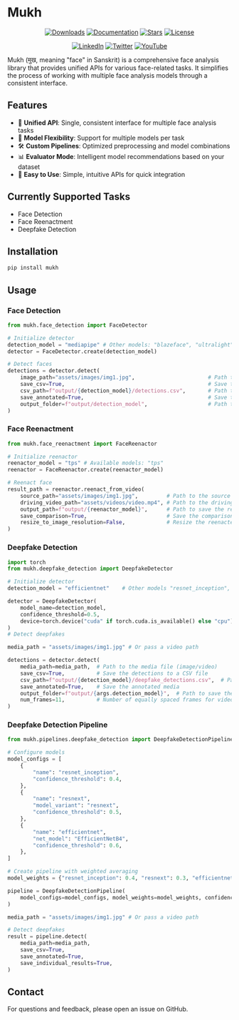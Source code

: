 # Mukh

<div align="center">

[![Downloads](https://static.pepy.tech/personalized-badge/mukh?period=total&units=international_system&left_color=grey&right_color=blue&left_text=downloads)](https://pepy.tech/project/mukh)
[![Documentation](https://img.shields.io/badge/docs-View%20Documentation-blue.svg?style=flat)](https://ishandutta0098.github.io/mukh/)
[![Stars](https://img.shields.io/github/stars/ishandutta0098/mukh?color=yellow&style=flat&label=%E2%AD%90%20stars)](https://github.com/ishandutta0098/mukh/stargazers)
[![License](https://img.shields.io/badge/license-Apache%202.0-green.svg?style=flat)](https://github.com/ishandutta0098/mukh/blob/master/LICENSE)

[![LinkedIn](https://img.shields.io/badge/LinkedIn-@ishandutta0098-blue.svg?style=flat&logo=linkedin&logoColor=white)](https://www.linkedin.com/in/ishandutta0098)
[![Twitter](https://img.shields.io/:follow-@ishandutta0098-blue.svg?style=flat&logo=x)](https://twitter.com/intent/user?screen_name=ishandutta0098)
[![YouTube](https://img.shields.io/badge/YouTube-@ishandutta--ai-red?style=flat&logo=youtube)](https://www.youtube.com/@ishandutta-ai)

</div>

Mukh (मुख, meaning "face" in Sanskrit) is a comprehensive face analysis library that provides unified APIs for various face-related tasks. It simplifies the process of working with multiple face analysis models through a consistent interface.

## Features

- 🎯 **Unified API**: Single, consistent interface for multiple face analysis tasks
- 🔄 **Model Flexibility**: Support for multiple models per task
- 🛠️ **Custom Pipelines**: Optimized preprocessing and model combinations
- 📊 **Evaluator Mode**: Intelligent model recommendations based on your dataset
- 🚀 **Easy to Use**: Simple, intuitive APIs for quick integration

## Currently Supported Tasks

- Face Detection
- Face Reenactment
- Deepfake Detection

## Installation

```bash
pip install mukh
```

## Usage

### Face Detection

```python
from mukh.face_detection import FaceDetector

# Initialize detector
detection_model = "mediapipe" # Other models: "blazeface", "ultralight"
detector = FaceDetector.create(detection_model)

# Detect faces
detections = detector.detect(
    image_path="assets/images/img1.jpg",                       # Path to the image to detect faces in
    save_csv=True,                                             # Save the detections to a CSV file
    csv_path=f"output/{detection_model}/detections.csv",       # Path to save the CSV file
    save_annotated=True,                                       # Save the annotated image
    output_folder=f"output/detection_model",                   # Path to save the annotated image
)
```
  
### Face Reenactment

```python
from mukh.face_reenactment import FaceReenactor

# Initialize reenactor
reenactor_model = "tps" # Available models: "tps"
reenactor = FaceReenactor.create(reenactor_model)

# Reenact face
result_path = reenactor.reenact_from_video(
    source_path="assets/images/img1.jpg",         # Path to the source image
    driving_video_path="assets/videos/video.mp4", # Path to the driving video
    output_path=f"output/{reenactor_model}",      # Path to save the reenacted video
    save_comparison=True,                         # Save the comparison video
    resize_to_image_resolution=False,             # Resize the reenacted video to the image resolution
)
```

### Deepfake Detection
  
```python
import torch
from mukh.deepfake_detection import DeepfakeDetector

# Initialize detector
detection_model = "efficientnet"    # Other models "resnet_inception", "resnext"

detector = DeepfakeDetector(
    model_name=detection_model,
    confidence_threshold=0.5,
    device=torch.device("cuda" if torch.cuda.is_available() else "cpu"),
)
# Detect deepfakes 

media_path = "assets/images/img1.jpg" # Or pass a video path

detections = detector.detect(
    media_path=media_path,  # Path to the media file (image/video)
    save_csv=True,          # Save the detections to a CSV file
    csv_path=f"output/{detection_model}/deepfake_detections.csv",  # Path to save the CSV file
    save_annotated=True,    # Save the annotated media
    output_folder=f"output/{args.detection_model}",  # Path to save the annotated media
    num_frames=11,          # Number of equally spaced frames for video analysis
)

```
   
### Deepfake Detection Pipeline
  
```python
from mukh.pipelines.deepfake_detection import DeepfakeDetectionPipeline

# Configure models
model_configs = [
    {
        "name": "resnet_inception",
        "confidence_threshold": 0.4,
    },
    {
        "name": "resnext",
        "model_variant": "resnext",
        "confidence_threshold": 0.5,
    },
    {
        "name": "efficientnet",
        "net_model": "EfficientNetB4",
        "confidence_threshold": 0.6,
    },
]

# Create pipeline with weighted averaging
model_weights = {"resnet_inception": 0.4, "resnext": 0.3, "efficientnet": 0.3}

pipeline = DeepfakeDetectionPipeline(
    model_configs=model_configs, model_weights=model_weights, confidence_threshold=0.5
)

media_path = "assets/images/img1.jpg" # Or pass a video path

# Detect deepfakes
result = pipeline.detect(
    media_path=media_path,
    save_csv=True,
    save_annotated=True,
    save_individual_results=True,
)
```

## Contact

For questions and feedback, please open an issue on GitHub.

